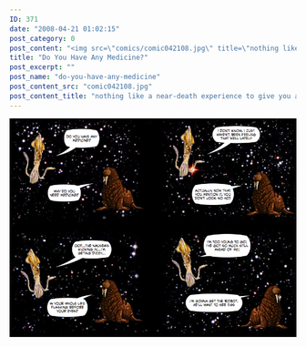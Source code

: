 ```yaml
---
ID: 371
date: "2008-04-21 01:02:15"
post_category: 0
post_content: "<img src=\"comics/comic042108.jpg\" title=\"nothing like a near-death experience to give you a little perspective\" />"
title: "Do You Have Any Medicine?"
post_excerpt: ""
post_name: "do-you-have-any-medicine"
post_content_src: "comic042108.jpg"
post_content_title: "nothing like a near-death experience to give you a little perspective"
---
```



[![nothing like a near-death experience to give you a little perspective](/comics-hi-res/comic042108.jpg)](/comics-hi-res/comic042108.jpg)
